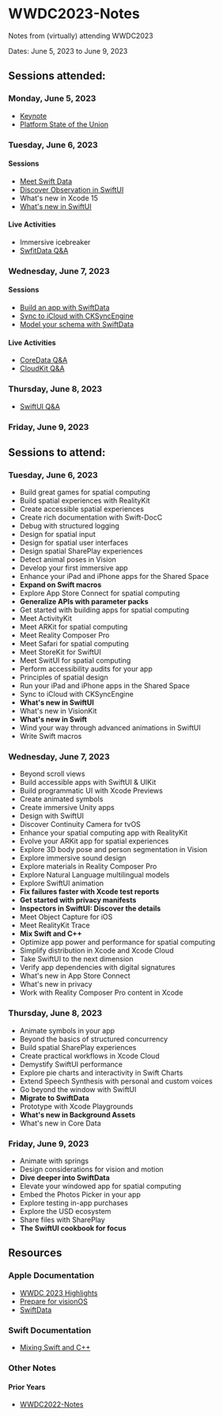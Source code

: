 # WWDC2023-Notes

Notes from (virtually) attending WWDC2023

Dates: June 5, 2023 to June 9, 2023

## Sessions attended:

### Monday, June 5, 2023

- [Keynote](keynote-2023.md)
- [Platform State of the Union](platform-state-of-the-union-2023.md)

### Tuesday, June 6, 2023

#### Sessions

- [Meet Swift Data](meet-swift-data.md)
- [Discover Observation in SwiftUI](discover-observation-swiftui.md)
- What's new in Xcode 15
- [What's new in SwiftUI](whats-new-swiftui.md)

#### Live Activities

- Immersive icebreaker
- [SwfitData Q&A](swiftdata-q-and-a.md)

### Wednesday, June 7, 2023

#### Sessions

- [Build an app with SwiftData](build-app-with-swift-data.md)
- [Sync to iCloud with CKSyncEngine](sync-icloud-cksyncengine.md)
- [Model your schema with SwiftData](model-schema-swiftdata.md)

#### Live Activities

- [CoreData Q&A](coredata-q-and-a.md)
- [CloudKit Q&A](cloudkit-q-and-a.md)

### Thursday, June 8, 2023

- [SwiftUI Q&A](swiftui-q-and-a.md)

### Friday, June 9, 2023

## Sessions to attend:

### Tuesday, June 6, 2023

- Build great games for spatial computing
- Build spatial experiences with RealityKit
- Create accessible spatial experiences
- Create rich documentation with Swift-DocC
- Debug with structured logging
- Design for spatial input
- Design for spatial user interfaces
- Design spatial SharePlay experiences
- Detect animal poses in Vision
- Develop your first immersive app
- Enhance your iPad and iPhone apps for the Shared Space
- **Expand on Swift macros**
- Explore App Store Connect for spatial computing
- **Generalize APIs with parameter packs**
- Get started with building apps for spatial computing
- Meet ActivityKit
- Meet ARKit for spatial computing
- Meet Reality Composer Pro
- Meet Safari for spatial computing
- Meet StoreKit for SwiftUI
- Meet SwitUI for spatial computing
- Perform accessibility audits for your app
- Principles of spatial design
- Run your iPad and iPhone apps in the Shared Space
- Sync to iCloud with CKSyncEngine
- **What's new in SwiftUI**
- What's new in VisionKit
- **What's new in Swift**
- Wind your way through advanced animations in SwiftUI
- Write Swift macros

### Wednesday, June 7, 2023

- Beyond scroll views
- Build accessible apps with SwiftUI & UIKit
- Build programmatic UI with Xcode Previews
- Create animated symbols
- Create immersive Unity apps
- Design with SwiftUI
- Discover Continuity Camera for tvOS
- Enhance your spatial computing app with RealityKit
- Evolve your ARKit app for spatial experiences
- Explore 3D body pose and person segmentation in Vision
- Explore immersive sound design
- Explore materials in Reality Composer Pro
- Explore Natural Language multilingual models
- Explore SwiftUI animation
- **Fix failures faster with Xcode test reports**
- **Get started with privacy manifests**
- **Inspectors in SwiftUI: Discover the details**
- Meet Object Capture for iOS
- Meet RealityKit Trace
- **Mix Swift and C++**
- Optimize app power and performance for spatial computing
- Simplify distribution in Xcode and Xcode Cloud
- Take SwiftUI to the next dimension
- Verify app dependencies with digital signatures
- What's new in App Store Connect
- What's new in privacy
- Work with Reality Composer Pro content in Xcode

### Thursday, June 8, 2023

- Animate symbols in your app
- Beyond the basics of structured concurrency
- Build spatial SharePlay experiences
- Create practical workflows in Xcode Cloud
- Demystify SwiftUI performance
- Explore pie charts and interactivity in Swift Charts
- Extend Speech Synthesis with personal and custom voices
- Go beyond the window with SwiftUI
- **Migrate to SwiftData**
- Prototype with Xcode Playgrounds
- **What's new in Background Assets**
- What's new in Core Data

### Friday, June 9, 2023

- Animate with springs
- Design considerations for vision and motion
- **Dive deeper into SwiftData**
- Elevate your windowed app for spatial computing
- Embed the Photos Picker in your app
- Explore testing in-app purchases
- Explore the USD ecosystem
- Share files with SharePlay
- **The SwiftUI cookbook for focus**

## Resources

### Apple Documentation

- [WWDC 2023 Highlights](https://developer.apple.com/documentation/updates/wwdc2023)
- [Prepare for visionOS](https://developer.apple.com/visionos/prepare/)
- [SwiftData](https://developer.apple.com/documentation/SwiftData)

### Swift Documentation

- [Mixing Swift and C++](https://www.swift.org/documentation/cxx-interop/)

### Other Notes

#### Prior Years

- [WWDC2022-Notes](https://github.com/dacharyc/WWDC2022-Notes/)
